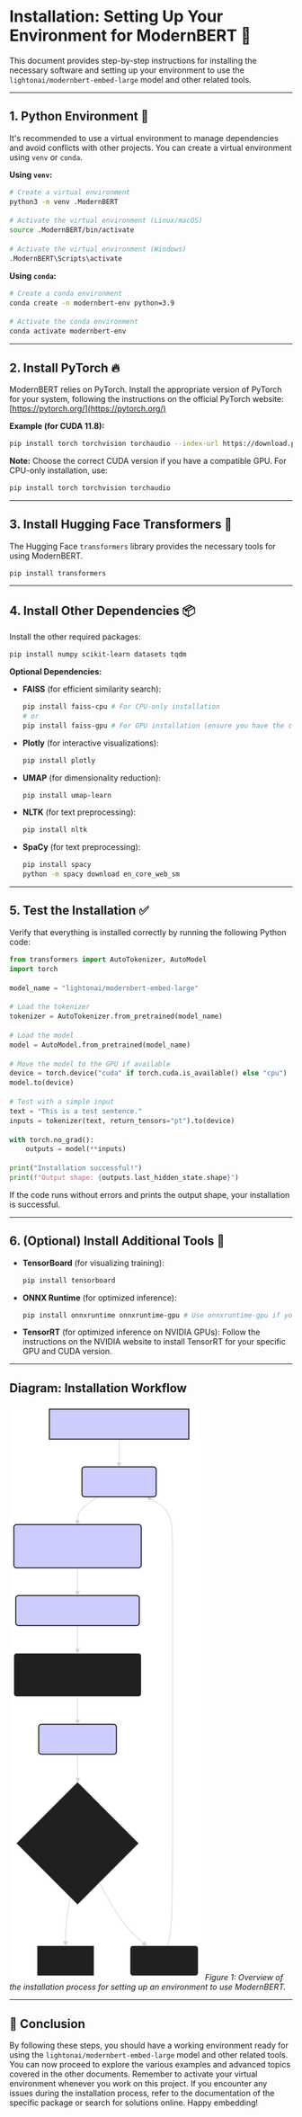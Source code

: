 # Installation: Setting Up Your Environment for ModernBERT 🚀

This document provides step-by-step instructions for installing the necessary software and setting up your environment to use the `lightonai/modernbert-embed-large` model and other related tools.

---

## 1. Python Environment 🐍

It's recommended to use a virtual environment to manage dependencies and avoid conflicts with other projects. You can create a virtual environment using `venv` or `conda`.

**Using `venv`:**

```bash
# Create a virtual environment
python3 -m venv .ModernBERT

# Activate the virtual environment (Linux/macOS)
source .ModernBERT/bin/activate

# Activate the virtual environment (Windows)
.ModernBERT\Scripts\activate
```

**Using `conda`:**

```bash
# Create a conda environment
conda create -n modernbert-env python=3.9

# Activate the conda environment
conda activate modernbert-env
```

---

## 2. Install PyTorch 🔥

ModernBERT relies on PyTorch. Install the appropriate version of PyTorch for your system, following the instructions on the official PyTorch website: [https://pytorch.org/](https://pytorch.org/)

**Example (for CUDA 11.8):**

```bash
pip install torch torchvision torchaudio --index-url https://download.pytorch.org/whl/cu118
```

**Note:** Choose the correct CUDA version if you have a compatible GPU. For CPU-only installation, use:

```bash
pip install torch torchvision torchaudio
```

---

## 3. Install Hugging Face Transformers 🤗

The Hugging Face `transformers` library provides the necessary tools for using ModernBERT.

```bash
pip install transformers
```

---

## 4. Install Other Dependencies 📦

Install the other required packages:

```bash
pip install numpy scikit-learn datasets tqdm
```

**Optional Dependencies:**

-   **FAISS** (for efficient similarity search):
    ```bash
    pip install faiss-cpu # For CPU-only installation
    # or
    pip install faiss-gpu # For GPU installation (ensure you have the correct CUDA version)
    ```

-   **Plotly** (for interactive visualizations):
    ```bash
    pip install plotly
    ```

-   **UMAP** (for dimensionality reduction):
    ```bash
    pip install umap-learn
    ```
- **NLTK** (for text preprocessing):
    ```bash
    pip install nltk
    ```
- **SpaCy** (for text preprocessing):
    ```bash
    pip install spacy
    python -m spacy download en_core_web_sm
    ```

---

## 5. Test the Installation ✅

Verify that everything is installed correctly by running the following Python code:

```python
from transformers import AutoTokenizer, AutoModel
import torch

model_name = "lightonai/modernbert-embed-large"

# Load the tokenizer
tokenizer = AutoTokenizer.from_pretrained(model_name)

# Load the model
model = AutoModel.from_pretrained(model_name)

# Move the model to the GPU if available
device = torch.device("cuda" if torch.cuda.is_available() else "cpu")
model.to(device)

# Test with a simple input
text = "This is a test sentence."
inputs = tokenizer(text, return_tensors="pt").to(device)

with torch.no_grad():
    outputs = model(**inputs)

print("Installation successful!")
print(f"Output shape: {outputs.last_hidden_state.shape}")
```

If the code runs without errors and prints the output shape, your installation is successful.

---

## 6. (Optional) Install Additional Tools 🧰

-   **TensorBoard** (for visualizing training):
    ```bash
    pip install tensorboard
    ```

-   **ONNX Runtime** (for optimized inference):
    ```bash
    pip install onnxruntime onnxruntime-gpu # Use onnxruntime-gpu if you have a compatible GPU
    ```

-   **TensorRT** (for optimized inference on NVIDIA GPUs): Follow the instructions on the NVIDIA website to install TensorRT for your specific GPU and CUDA version.

---

## Diagram: Installation Workflow

![Installation Workflow](./assets/images/mermaid-diagram-2025-01-20-174429.svg)
*Figure 1: Overview of the installation process for setting up an environment to use ModernBERT.*

---

## 🏁 Conclusion

By following these steps, you should have a working environment ready for using the `lightonai/modernbert-embed-large` model and other related tools. You can now proceed to explore the various examples and advanced topics covered in the other documents. Remember to activate your virtual environment whenever you work on this project. If you encounter any issues during the installation process, refer to the documentation of the specific package or search for solutions online. Happy embedding!